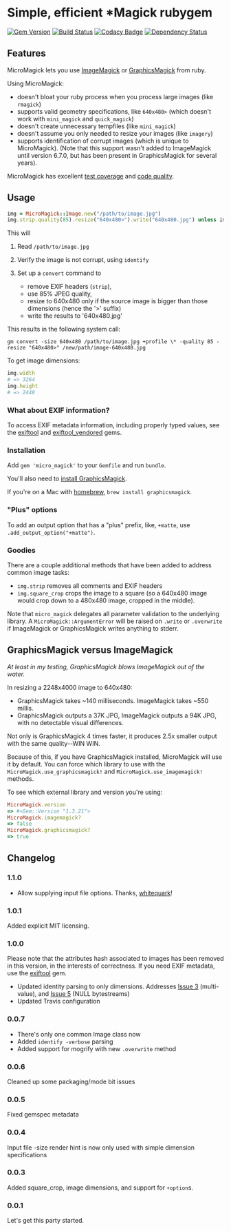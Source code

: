 # Simple, efficient \*Magick rubygem

[![Gem Version](https://badge.fury.io/rb/micro_magick.svg)](http://rubygems.org/gems/micro_magick)
[![Build Status](https://secure.travis-ci.org/mceachen/micro_magick.svg)](http://travis-ci.org/mceachen/micro_magick)
[![Codacy Badge](https://api.codacy.com/project/badge/Grade/5addbc91244e496ab959aa80492c545d)](https://www.codacy.com/app/matthew-github/micro_magick)
[![Dependency Status](https://gemnasium.com/mceachen/micro_magick.svg)](https://gemnasium.com/mceachen/micro_magick)

## Features

MicroMagick lets you use [ImageMagick](http://www.imagemagick.org/) or
[GraphicsMagick](http://www.graphicsmagick.org/) from ruby.

Using MicroMagick:

* doesn't bloat your ruby process when you process large images (like `rmagick`)
* supports valid geometry specifications, like `640x480>` (which doesn't work
  with `mini_magick` and `quick_magick`)
* doesn't create unnecessary tempfiles (like `mini_magick`)
* doesn't assume you only needed to resize your images (like `imagery`)
* supports identification of corrupt images (which is unique to MicroMagick).
  (Note that this support wasn't added to ImageMagick until version 6.7.0, but
  has been present in GraphicsMagick for several years).

MicroMagick has excellent
[test coverage](http://travis-ci.org/mceachen/micro_magick) and
[code quality](https://codeclimate.com/github/mceachen/micro_magick).

## Usage

```ruby
img = MicroMagick::Image.new("/path/to/image.jpg")
img.strip.quality(85).resize("640x480>").write("640x480.jpg") unless img.corrupt?
```

This will

1. Read `/path/to/image.jpg`
1. Verify the image is not corrupt, using `identify`
1. Set up a `convert` command to

   * remove EXIF headers (`strip`),
   * use 85% JPEG quality,
   * resize to 640x480 only if the source image is bigger than those dimensions
     (hence the '>' suffix)
   * write the results to '640x480.jpg'

This results in the following system call:

`gm convert -size 640x480 /path/to/image.jpg +profile \* -quality 85 -resize
"640x480>" /new/path/image-640x480.jpg`

To get image dimensions:

```ruby
img.width
# => 3264
img.height
# => 2448
```

### What about EXIF information?

To access EXIF metadata information, including properly typed values, see the
[exiftool](https://github.com/mceachen/exiftool) and
[exiftool_vendored](https://github.com/mceachen/exiftool_vendored) gems.

### Installation

Add `gem 'micro_magick'` to your `Gemfile` and run `bundle`.

You'll also need to
[install GraphicsMagick](http://www.graphicsmagick.org/README.html).

If you're on a Mac with [homebrew](http://brew.sh/), `brew install
graphicsmagick`.

### "Plus" options

To add an output option that has a "plus" prefix, like, `+matte`, use
`.add_output_option("+matte")`.

### Goodies

There are a couple additional methods that have been added to address common
image tasks:

* `img.strip` removes all comments and EXIF headers
* `img.square_crop` crops the image to a square (so a 640x480 image would crop
  down to a 480x480 image, cropped in the middle).

Note that `micro_magick` delegates all parameter validation to the underlying
library. A `MicroMagick::ArgumentError` will be raised on `.write` or
`.overwrite` if ImageMagick or GraphicsMagick writes anything to stderr.

## GraphicsMagick versus ImageMagick

_At least in my testing, GraphicsMagick blows ImageMagick out of the water._

In resizing a 2248x4000 image to 640x480:

* GraphicsMagick takes ~140 milliseconds. ImageMagick takes ~550 millis.
* GraphicsMagick outputs a 37K JPG, ImageMagick outputs a 94K JPG, with no
  detectable visual differences.

Not only is GraphicsMagick 4 times faster, it produces 2.5x smaller output with
the same quality--WIN WIN.

Because of this, if you have GraphicsMagick installed, MicroMagick will use it
by default. You can force which library to use with the
`MicroMagick.use_graphicsmagick!` and `MicroMagick.use_imagemagick!` methods.

To see which external library and version you're using:

```ruby
MicroMagick.version
=> #<Gem::Version "1.3.21">
MicroMagick.imagemagick?
=> false
MicroMagick.graphicsmagick?
=> true
```

## Changelog

### 1.1.0

* Allow supplying input file options. Thanks,
  [whitequark](https://twitter.com/whitequark/)!

### 1.0.1

Added explicit MIT licensing.

### 1.0.0

Please note that the attributes hash associated to images has been removed in
this version, in the interests of correctness. If you need EXIF metadata, use
the [exiftool](https://github.com/mceachen/exiftool) gem.

* Updated identity parsing to only dimensions. Addresses
  [Issue 3](https://github.com/mceachen/micro_magick/issues/3) (multi-value),
  and [Issue 5](https://github.com/mceachen/micro_magick/issues/5) (NULL
  bytestreams)
* Updated Travis configuration

### 0.0.7

* There's only one common Image class now
* Added `identify -verbose` parsing
* Added support for mogrify with new `.overwrite` method

### 0.0.6

Cleaned up some packaging/mode bit issues

### 0.0.5

Fixed gemspec metadata

### 0.0.4

Input file -size render hint is now only used with simple dimension
specifications

### 0.0.3

Added square_crop, image dimensions, and support for `+option`s.

### 0.0.1

Let's get this party started.
